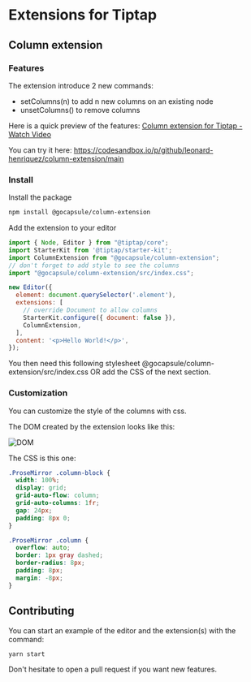 # Extensions for Tiptap

## Column extension

### Features

The extension introduce 2 new commands:

- setColumns(n) to add n new columns on an existing node
- unsetColumns() to remove columns

Here is a quick preview of the features:
[Column extension for Tiptap - Watch Video](https://www.loom.com/share/019ec6d12dc74334aae7e41fb57eb0a0)

You can try it here:
<https://codesandbox.io/p/github/leonard-henriquez/column-extension/main>

### Install

Install the package

```bash
npm install @gocapsule/column-extension
```

Add the extension to your editor

```javascript
import { Node, Editor } from "@tiptap/core";
import StarterKit from '@tiptap/starter-kit';
import ColumnExtension from "@gocapsule/column-extension";
// don't forget to add style to see the columns
import "@gocapsule/column-extension/src/index.css";

new Editor({
  element: document.querySelector('.element'),
  extensions: [
    // override Document to allow columns
    StarterKit.configure({ document: false }),
    ColumnExtension,
  ],
  content: '<p>Hello World!</p>',
});
```

You then need this following stylesheet @gocapsule/column-extension/src/index.css OR add the CSS of the next section.

### Customization

You can customize the style of the columns with css.

The DOM created by the extension looks like this:

![DOM](https://user-images.githubusercontent.com/30215564/184996462-b9476b4f-8a99-473d-a0e0-2351fc3d39af.png)

The CSS is this one:

```css
.ProseMirror .column-block {
  width: 100%;
  display: grid;
  grid-auto-flow: column;
  grid-auto-columns: 1fr;
  gap: 24px;
  padding: 8px 0;
}

.ProseMirror .column {
  overflow: auto;
  border: 1px gray dashed;
  border-radius: 8px;
  padding: 8px;
  margin: -8px;
}
```

## Contributing

You can start an example of the editor and the extension(s) with the command:

```bash
yarn start
```

Don't hesitate to open a pull request if you want new features.
